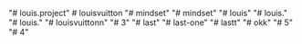 "# louis.project" 
#   l o u i s v u i t t o n  
 "# mindset" 
"# mindset" 
"# louis" 
"# louis." 
"# louis." 
"# louisvuittonn" 
"# 3" 
"# last" 
"# last-one" 
"# lastt" 
"# okk" 
"# 5" 
"# 4" 
